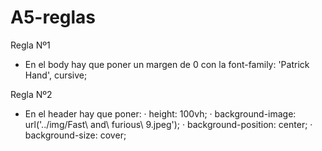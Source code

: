 # A5-reglas
Regla Nº1
- En el body hay que poner un margen de 0 con la font-family: 'Patrick Hand', cursive;

Regla Nº2
- En el header hay que poner: 
    · height: 100vh;
    · background-image: url('../img/Fast\ and\ furious\ 9.jpeg');
    · background-position: center;
    · background-size: cover;

